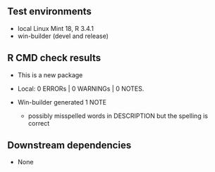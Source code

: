 ## Test environments

* local Linux Mint 18, R 3.4.1
* win-builder (devel and release)

## R CMD check results

* This is a new package
* Local: 0 ERRORs | 0 WARNINGs | 0 NOTES.
* Win-builder generated 1 NOTE

    * possibly misspelled words in DESCRIPTION but the spelling is correct


## Downstream dependencies

* None